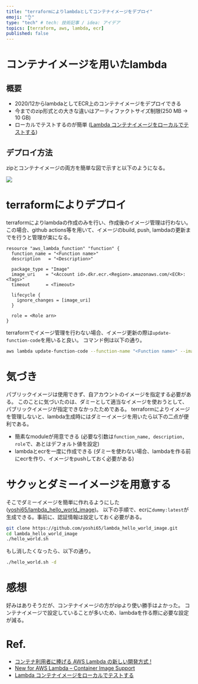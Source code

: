 ```yaml
---
title: "terraformによりlambdaとしてコンテナイメージをデプロイ"
emoji: "👌"
type: "tech" # tech: 技術記事 / idea: アイデア
topics: [terraform, aws, lambda, ecr]
published: false
---
```


# コンテナイメージを用いたlambda

## 概要

- 2020/12からlambdaとしてECR上のコンテナイメージをデプロイできる
- 今までのzip形式との大きな違いはアーティファクトサイズ制限(250 MB -> 10 GB)
- ローカルでテストするのが簡単 ([Lambda コンテナイメージをローカルでテストする](https://docs.aws.amazon.com/ja_jp/lambda/latest/dg/images-test.html))

## デプロイ方法
zipとコンテナイメージの両方を簡単な図で示すと以下のようになる。

![](https://storage.googleapis.com/zenn-user-upload/aff378b02885523935513230.png)

# terraformによりデプロイ

terraformによりlambdaの作成のみを行い、作成後のイメージ管理は行わない。
この場合、github actions等を用いて、イメージのbuild, push, lambdaの更新までを行うと管理が楽になる。

```
resource "aws_lambda_function" "function" {
  function_name = "<Function name>"
  description   = "<Description>"

  package_type = "Image"
  image_uri    = "<Account id>.dkr.ecr.<Region>.amazonaws.com/<ECR>:<Tags>"
  timeout      = <Timeout>

  lifecycle {
    ignore_changes = [image_uri]
  }

  role = <Role arn>
}
```

terraformでイメージ管理を行わない場合、イメージ更新の際は`update-function-code`を用いると良い。
コマンド例は以下の通り。

```sh
aws lambda update-function-code --function-name "<Function name>" --image-uri "<Account id>.dkr.ecr.<Region>.amazonaws.com/<ECR>:<Tags>"
```

# 気づき

パブリックイメージは使用できず、自アカウントのイメージを指定する必要がある。
このことに気づいたのは、ダミーとして適当なイメージを使おうとして、パブリックイメージが指定できなかったためである。
terraformによりイメージを管理しないと、lambda生成時にはダミーイメージを用いたら以下の二点が便利である。

- 簡素なmoduleが用意できる (必要な引数は`function_name, description, role`で、あとはデフォルト値を設定)
- lambdaとecrを一度に作成できる (ダミーを使わない場合、lambdaを作る前にecrを作り、イメージをpushしておく必要がある)

# サクッとダミーイメージを用意する

そこでダミーイメージを簡単に作れるようにした ([yoshi65/lambda_hello_world_image](https://github.com/yoshi65/lambda_hello_world_image.git))。
以下の手順で、ecrに`dummy:latest`が生成できる。事前に、認証情報は設定しておく必要がある。

```sh
git clone https://github.com/yoshi65/lambda_hello_world_image.git
cd lambda_hello_world_image
./hello_world.sh
```

もし消したくなったら、以下の通り。
```sh
./hello_world.sh -d
```

# 感想

好みはありそうだが、コンテナイメージの方がzipより使い勝手はよかった。
コンテナイメージで設定していることが多いため、lambdaを作る際に必要な設定が減る。

# Ref.

- [コンテナ利用者に捧げる AWS Lambda の新しい開発方式 !](https://aws.amazon.com/jp/builders-flash/202103/new-lambda-container-development/?awsf.filter-name=*all)
- [New for AWS Lambda – Container Image Support](https://aws.amazon.com/jp/blogs/aws/new-for-aws-lambda-container-image-support/)
- [Lambda コンテナイメージをローカルでテストする](https://docs.aws.amazon.com/ja_jp/lambda/latest/dg/images-test.html)
